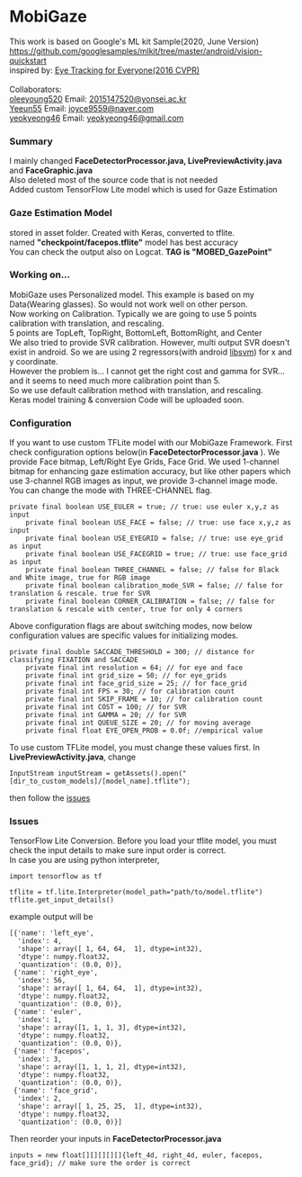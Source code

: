 # MobiGaze
This work is based on Google's ML kit Sample(2020, June Version)<br>
https://github.com/googlesamples/mlkit/tree/master/android/vision-quickstart <br>
inspired by: <a href="https://gazecapture.csail.mit.edu/">Eye Tracking for Everyone(2016 CVPR)</a><br><br>
Collaborators: <br>
<a href="https://github.com/oleeyoung520?tab=repositories">oleeyoung520</a> Email: 2015147520@yonsei.ac.kr <br>
<a href="https://github.com/Yeeun55">Yeeun55</a> Email: joyce9559@naver.com <br>
<a href="https://github.com/yeokyeong46">yeokyeong46</a> Email: yeokyeong46@gmail.com <br>

### Summary
I mainly changed <b>FaceDetectorProcessor.java, LivePreviewActivity.java</b> and <b>FaceGraphic.java</b> <br>
Also deleted most of the source code that is not needed<br>
Added custom TensorFlow Lite model which is used for Gaze Estimation<br>
### Gaze Estimation Model
stored in asset folder. Created with Keras, converted to tflite.<br>
named <b>"checkpoint/facepos.tflite"</b> model has best accuracy<br>
You can check the output also on Logcat. <b>TAG is "MOBED_GazePoint"</b><br>
### Working on...
MobiGaze uses Personalized model. This example is based on my Data(Wearing glasses). So would not work well on other person.<br>
Now working on Calibration. Typically we are going to use 5 points calibration with translation, and rescaling.<br>
5 points are TopLeft, TopRight, BottomLeft, BottomRight, and Center<br>
We also tried to provide SVR calibration. However, multi output SVR doesn't exist in android. So we are using 2 regressors(with android <a href="https://github.com/yctung/AndroidLibSVM">libsvm</a>) for x and y coordinate.<br>
However the problem is... I cannot get the right cost and gamma for SVR... and it seems to need much more calibration point than 5. <br>
So we use default calibration method with translation, and rescaling.<br>
Keras model training & conversion Code will be uploaded soon.<br>
### Configuration
If you want to use custom TFLite model with our MobiGaze Framework. First check  configuration options below(in <b>FaceDetectorProcessor.java</b> ). We provide Face bitmap, Left/Right Eye Grids, Face Grid.
We used 1-channel bitmap for enhancing gaze estimation accuracy, but like other papers which use 3-channel RGB images as input, we provide 3-channel image mode. You can change the mode with THREE-CHANNEL flag. 
<pre><code>private final boolean USE_EULER = true; // true: use euler x,y,z as input
    private final boolean USE_FACE = false; // true: use face x,y,z as input
    private final boolean USE_EYEGRID = false; // true: use eye_grid as input
    private final boolean USE_FACEGRID = true; // true: use face_grid as input
    private final boolean THREE_CHANNEL = false; // false for Black and White image, true for RGB image
    private final boolean calibration_mode_SVR = false; // false for translation & rescale. true for SVR
    private final boolean CORNER_CALIBRATION = false; // false for translation & rescale with center, true for only 4 corners
</code></pre>
Above configuration flags are about  switching modes, now below configuration values are specific values for initializing modes.
<pre><code>private final double SACCADE_THRESHOLD = 300; // distance for classifying FIXATION and SACCADE
    private final int resolution = 64; // for eye and face
    private final int grid_size = 50; // for eye_grids
    private final int face_grid_size = 25; // for face_grid
    private final int FPS = 30; // for calibration count
    private final int SKIP_FRAME = 10; // for calibration count
    private final int COST = 100; // for SVR
    private final int GAMMA = 20; // for SVR
    private final int QUEUE_SIZE = 20; // for moving average
    private final float EYE_OPEN_PROB = 0.0f; //empirical value
</code></pre>
To use custom TFLite model, you must change these values first.
In <b>LivePreviewActivity.java</b>, change

<pre><code>InputStream inputStream = getAssets().open("[dir_to_custom_models]/[model_name].tflite");</code></pre>

then follow the [issues](#issues)
### Issues
TensorFlow Lite Conversion. Before you load your tflite model, you must check the input details to make sure input order is correct.<br>
In case you are using python interpreter,

<pre><code>import tensorflow as tf

tflite = tf.lite.Interpreter(model_path="path/to/model.tflite")
tflite.get_input_details()
</code></pre>
example output will be
<pre><code>[{'name': 'left_eye',
  'index': 4,
  'shape': array([ 1, 64, 64,  1], dtype=int32),
  'dtype': numpy.float32,
  'quantization': (0.0, 0)},
 {'name': 'right_eye',
  'index': 56,
  'shape': array([ 1, 64, 64,  1], dtype=int32),
  'dtype': numpy.float32,
  'quantization': (0.0, 0)},
 {'name': 'euler',
  'index': 1,
  'shape': array([1, 1, 1, 3], dtype=int32),
  'dtype': numpy.float32,
  'quantization': (0.0, 0)},
 {'name': 'facepos',
  'index': 3,
  'shape': array([1, 1, 1, 2], dtype=int32),
  'dtype': numpy.float32,
  'quantization': (0.0, 0)},
 {'name': 'face_grid',
  'index': 2,
  'shape': array([ 1, 25, 25,  1], dtype=int32),
  'dtype': numpy.float32,
  'quantization': (0.0, 0)}]
</code></pre>
Then reorder your inputs in <b>FaceDetectorProcessor.java</b> <a id="issues"></a>
<pre><code>inputs = new float[][][][][]{left_4d, right_4d, euler, facepos, face_grid}; // make sure the order is correct
</code></pre>
